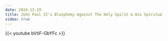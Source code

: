 ```yaml
---
date: 2024-12-19
title: John Paul II's Blasphemy Against The Holy Spirit & His Spiritual Victims
video: true
---
```



{{< youtube bVtiF-GbYFc >}}
